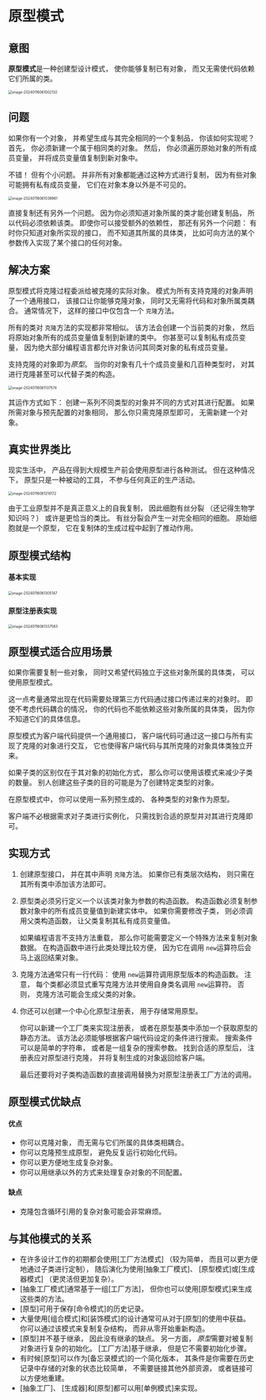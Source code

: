 # 原型模式

## 意图

**原型模式**是一种创建型设计模式， 使你能够复制已有对象， 而又无需使代码依赖它们所属的类。

<img src="/Users/ruichengm/knowledge_repository/design_mode/1.创建型模式/3.原型模式/a.assets//image-20240116061002132.png" alt="image-20240116061002132" style="zoom:50%;" />

## 问题

如果你有一个对象， 并希望生成与其完全相同的一个复制品， 你该如何实现呢？ 首先， 你必须新建一个属于相同类的对象。 然后， 你必须遍历原始对象的所有成员变量， 并将成员变量值复制到新对象中。

不错！ 但有个小问题。 并非所有对象都能通过这种方式进行复制， 因为有些对象可能拥有私有成员变量， 它们在对象本身以外是不可见的。

<img src="/Users/ruichengm/knowledge_repository/design_mode/1.创建型模式/3.原型模式/a.assets//image-20240116061038961.png" alt="image-20240116061038961" style="zoom:50%;" />

直接复制还有另外一个问题。 因为你必须知道对象所属的类才能创建复制品， 所以代码必须依赖该类。 即使你可以接受额外的依赖性， 那还有另外一个问题： 有时你只知道对象所实现的接口， 而不知道其所属的具体类， 比如可向方法的某个参数传入实现了某个接口的任何对象。

##  解决方案

原型模式将克隆过程委派给被克隆的实际对象。 模式为所有支持克隆的对象声明了一个通用接口， 该接口让你能够克隆对象， 同时又无需将代码和对象所属类耦合。 通常情况下， 这样的接口中仅包含一个 `克隆`方法。

所有的类对 `克隆`方法的实现都非常相似。 该方法会创建一个当前类的对象， 然后将原始对象所有的成员变量值复制到新建的类中。 你甚至可以复制私有成员变量， 因为绝大部分编程语言都允许对象访问其同类对象的私有成员变量。

支持克隆的对象即为*原型*。 当你的对象有几十个成员变量和几百种类型时， 对其进行克隆甚至可以代替子类的构造。

<img src="/Users/ruichengm/knowledge_repository/design_mode/1.创建型模式/3.原型模式/a.assets//image-20240116061137574.png" alt="image-20240116061137574" style="zoom:50%;" />

其运作方式如下： 创建一系列不同类型的对象并不同的方式对其进行配置。 如果所需对象与预先配置的对象相同， 那么你只需克隆原型即可， 无需新建一个对象。

##  真实世界类比

现实生活中， 产品在得到大规模生产前会使用原型进行各种测试。 但在这种情况下， 原型只是一种被动的工具， 不参与任何真正的生产活动。

<img src="/Users/ruichengm/knowledge_repository/design_mode/1.创建型模式/3.原型模式/a.assets//image-20240116061218172.png" alt="image-20240116061218172" style="zoom:50%;" />

由于工业原型并不是真正意义上的自我复制， 因此细胞有丝分裂 （还记得生物学知识吗？） 或许是更恰当的类比。 有丝分裂会产生一对完全相同的细胞。 原始细胞就是一个原型， 它在复制体的生成过程中起到了推动作用。

##  原型模式结构

#### 基本实现

<img src="/Users/ruichengm/knowledge_repository/design_mode/1.创建型模式/3.原型模式/a.assets//image-20240116061305147.png" alt="image-20240116061305147" style="zoom:50%;" />

#### 原型注册表实现

<img src="/Users/ruichengm/knowledge_repository/design_mode/1.创建型模式/3.原型模式/a.assets//image-20240116061337563.png" alt="image-20240116061337563" style="zoom:50%;" />

##  原型模式适合应用场景

 如果你需要复制一些对象， 同时又希望代码独立于这些对象所属的具体类， 可以使用原型模式。

 这一点考量通常出现在代码需要处理第三方代码通过接口传递过来的对象时。 即使不考虑代码耦合的情况， 你的代码也不能依赖这些对象所属的具体类， 因为你不知道它们的具体信息。

原型模式为客户端代码提供一个通用接口， 客户端代码可通过这一接口与所有实现了克隆的对象进行交互， 它也使得客户端代码与其所克隆的对象具体类独立开来。



 如果子类的区别仅在于其对象的初始化方式， 那么你可以使用该模式来减少子类的数量。 别人创建这些子类的目的可能是为了创建特定类型的对象。

 在原型模式中， 你可以使用一系列预生成的、 各种类型的对象作为原型。

客户端不必根据需求对子类进行实例化， 只需找到合适的原型并对其进行克隆即可。



##  实现方式

1. 创建原型接口， 并在其中声明 `克隆`方法。 如果你已有类层次结构， 则只需在其所有类中添加该方法即可。

2. 原型类必须另行定义一个以该类对象为参数的构造函数。 构造函数必须复制参数对象中的所有成员变量值到新建实体中。 如果你需要修改子类， 则必须调用父类构造函数， 让父类复制其私有成员变量值。

   如果编程语言不支持方法重载， 那么你可能需要定义一个特殊方法来复制对象数据。 在构造函数中进行此类处理比较方便， 因为它在调用 `new`运算符后会马上返回结果对象。

3. 克隆方法通常只有一行代码： 使用 `new`运算符调用原型版本的构造函数。 注意， 每个类都必须显式重写克隆方法并使用自身类名调用 `new`运算符。 否则， 克隆方法可能会生成父类的对象。

4. 你还可以创建一个中心化原型注册表， 用于存储常用原型。

   你可以新建一个工厂类来实现注册表， 或者在原型基类中添加一个获取原型的静态方法。 该方法必须能够根据客户端代码设定的条件进行搜索。 搜索条件可以是简单的字符串， 或者是一组复杂的搜索参数。 找到合适的原型后， 注册表应对原型进行克隆， 并将复制生成的对象返回给客户端。

   

   最后还要将对子类构造函数的直接调用替换为对原型注册表工厂方法的调用。

##  原型模式优缺点

#### 优点

-  你可以克隆对象， 而无需与它们所属的具体类相耦合。
-  你可以克隆预生成原型， 避免反复运行初始化代码。
-  你可以更方便地生成复杂对象。
-  你可以用继承以外的方式来处理复杂对象的不同配置。

#### 缺点

-  克隆包含循环引用的复杂对象可能会非常麻烦。

  

##  与其他模式的关系

- 在许多设计工作的初期都会使用[工厂方法模式] （较为简单， 而且可以更方便地通过子类进行定制）， 随后演化为使用[抽象工厂模式]、 [原型模式]或[生成器模式] （更灵活但更加复杂）。
- [抽象工厂模式]通常基于一组[工厂方法]， 但你也可以使用[原型模式]来生成这些类的方法。
- [原型]可用于保存[命令模式]的历史记录。
- 大量使用[组合模式]和[装饰模式]的设计通常可从对于[原型]的使用中获益。 你可以通过该模式来复制复杂结构， 而非从零开始重新构造。
- [原型]并不基于继承， 因此没有继承的缺点。 另一方面， *原型*需要对被复制对象进行复杂的初始化。 [工厂方法]基于继承， 但是它不需要初始化步骤。
- 有时候[原型]可以作为[备忘录模式]的一个简化版本， 其条件是你需要在历史记录中存储的对象的状态比较简单， 不需要链接其他外部资源， 或者链接可以方便地重建。
- [抽象工厂]、 [生成器]和[原型]都可以用[单例模式]来实现。